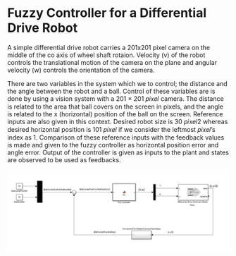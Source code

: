 # Fuzzy Controller for a Differential Drive Robot

A simple differential drive robot carries a 201x201 pixel camera on the middle of the co axis
of wheel shaft rotaion. Velocity (v) of the robot controls the translational motion
of the camera on the plane and angular velocity (w) controls the orientation of the camera.


There are two variables in the system which we to control; the distance and the angle
between the robot and a ball. Control of these variables are is done by using a vision system with a
201 × 201 𝑝𝑖𝑥𝑒𝑙 camera. The distance is related to the area that ball covers on the screen in
pixels, and the angle is related to the x (horizontal) position of the ball on the screen.
Reference inputs are also given in this context. Desired robot size is 30 𝑝𝑖𝑥𝑒𝑙2 whereas
desired horizontal position is 101 𝑝𝑖𝑥𝑒𝑙 if we consider the leftmost 𝑝𝑖𝑥𝑒𝑙’s index as 1.
Comparison of these reference inputs with the feedback values is made and given to the
fuzzy controller as horizontal position error and angle error. Output of the controller is given
as inputs to the plant and states are observed to be used as feedbacks.

![Block Diagram of the Closed Loop Controller In Simulink](./img/fuzzy_bd.png)

